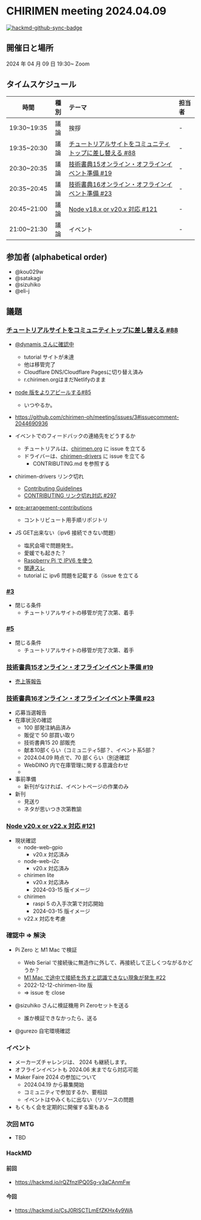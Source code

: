 # CHIRIMEN meeting 2024.04.09

[![hackmd-github-sync-badge](https://hackmd.io/-O2Gu3BbQhOz8nF-AOk4Ng/badge)](https://hackmd.io/-O2Gu3BbQhOz8nF-AOk4Ng)

## 開催日と場所

2024 年 04 月 09 日 19:30~ Zoom

## タイムスケジュール

|    時間     | 種別 | テーマ                                                                                | 担当者 |
| :---------: | :--: | :------------------------------------------------------------------------------------ | :----- |
| 19:30~19:35 | 議論 | 挨拶                                                                                  | -      |
| 19:35~20:30 | 議論 | [チュートリアルサイトをコミュニティトップに差し替える #88](https://github.com/chirimen-oh/chirimen.org/issues/88) | -      |
| 20:30~20:35 | 議論 | [技術書典15オンライン・オフラインイベント準備 #19](https://github.com/chirimen-oh/meeting/issues/19) | -      |
| 20:35~20:45 | 議論 | [技術書典16オンライン・オフラインイベント準備 #23](https://github.com/chirimen-oh/meeting/issues/23)                               | -      |
| 20:45~21:00 | 議論 | [ Node v18.x or v20.x 対応 #121 ](https://github.com/chirimen-oh/chirimen/issues/121) | -      |
| 21:00~21:30 | 議論 | イベント | -      |



## 参加者 (alphabetical order)

- @kou029w
- @satakagi
- @sizuhiko
- @eli-j

## 議題

### [チュートリアルサイトをコミュニティトップに差し替える #88](https://github.com/chirimen-oh/chirimen.org/issues/88)

- [@dynamis さんに確認中](https://github.com/chirimen-oh/chirimen.org/issues/88#issuecomment-1691532522)
    - tutorial サイトが未達
    - 他は移管完了
    - Cloudflare DNS/Cloudflare Pagesに切り替え済み
    - r.chirimen.orgはまだNetlifyのまま

- [node 版をよりアピールする#85](https://github.com/chirimen-oh/chirimen.org/issues/85)
    - いつやるか。
- https://github.com/chirimen-oh/meeting/issues/3#issuecomment-2044690936
- イベントでのフィードバックの連絡先をどうするか
    - チュートリアルは、[chirimen.org](https://github.com/chirimen-oh/chirimen.org) に issue を立てる
    - ドライバーは、[chirimen-drivers](https://github.com/chirimen-oh/chirimen-drivers) に issue を立てる
        - CONTRIBUTING.md を参照する
- chirimen-drivers リンク切れ
    - [Contributing Guidelines](https://chirimen.org/chirimen-drivers/CONTRIBUTING)
    - [CONTRIBUTING リンク切れ対応 #297](https://github.com/chirimen-oh/chirimen-drivers/issues/297)
- [pre-arrangement-contributions](https://github.com/chirimen-oh/pre-arrangement-contributions)
    - コントリビュート用手順リポジトリ
- JS GET出来ない（ipv6 接続できない問題）
    - 塩尻会場で問題発生。
    - 愛媛でも起きた？
    - [Raspberry Pi で IPV6 を使う](https://qiita.com/ekzemplaro/items/6423d953ac4458719ca9)
    - [関連スレ](https://chirimen-oh.slack.com/archives/C048CQB7C/p1707809445954419)
    - tutorial に ipv6 問題を記載する（issue を立てる


### [#3](https://github.com/chirimen-oh/meeting/issues/3)
- 閉じる条件
    - チュートリアルサイトの移管が完了次第、着手


### [#5](https://github.com/chirimen-oh/meeting/issues/5)
- 閉じる条件
    - チュートリアルサイトの移管が完了次第、着手



### [技術書典15オンライン・オフラインイベント準備 #19](https://github.com/chirimen-oh/meeting/issues/19)

- [売上等報告](https://github.com/chirimen-oh/meeting/issues/19#issuecomment-1837069944)

### [技術書典16オンライン・オフラインイベント準備 #23](https://github.com/chirimen-oh/meeting/issues/23)

- 応募当選報告
- 在庫状況の確認
    - 100 部発注納品済み
    - 販促で 50 部買い取り
    - 技術書典15 20 部販売
    - 献本10部くらい（コミュニティ5部？、イベント系5部？
    - 2024.04.09 時点で、70 部くらい（別途確認
    - WebDINO 内で在庫管理に関する意識合わせ
    - 
- 事前準備
    - 新刊がなければ、イベントページの作業のみ
- 新刊
    - 見送り
    - ネタが思いつき次第教諭


### [ Node v20.x or v22.x 対応 #121 ](https://github.com/chirimen-oh/chirimen/issues/121)

- 現状確認
  - node-web-gpio
      - v20.x 対応済み
  - node-web-i2c
      - v20.x 対応済み
  - chirimen lite
      - v20.x 対応済み
      - 2024-03-15 版イメージ
  - chirimen
      - raspi 5 の入手次第で対応開始
      - 2024-03-15 版イメージ
  - v22.x 対応を考慮

### 確認中 => 解決

- Pi Zero と M1 Mac で検証
  - Web Serial で接続後に無造作に外して、再接続して正しくつながるかどうか？
  - [M1 Mac で途中で接続を外すと認識できない現象が発生 #22 ](https://github.com/chirimen-oh/PiZeroWebSerialConsole/issues/22)
  - 2022-12-12-chirimen-lite 版
  - => issue を close

- @sizuhiko さんに検証機用 Pi Zeroセットを送る
    - 誰か検証できなかったら、送る
- @gurezo 自宅環境確認

### イベント

- メーカーズチャレンジは、 2024 も継続します。
- オフラインイベントも 2024.06 末までなら対応可能
- Maker Faire 2024 の参加について
    - 2024.04.19 から募集開始
    - コミュニティで参加するか、要相談
    - イベントはやみくもに出ない（リソースの問題
- もくもく会を定期的に開催する案もある


### 次回 MTG

- TBD

### HackMD

#### 前回

- https://hackmd.io/rQZfnzIPQ0Sg-v3aCAnmFw

#### 今回

- https://hackmd.io/CsJ0RlSCTLmEfZKHx4y9WA
